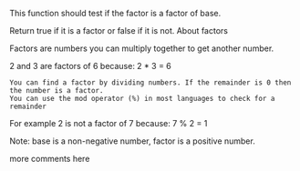 This function should test if the factor is a factor of base.

Return true if it is a factor or false if it is not.
About factors

Factors are numbers you can multiply together to get another number.

2 and 3 are factors of 6 because: 2 \* 3 = 6

    You can find a factor by dividing numbers. If the remainder is 0 then the number is a factor.
    You can use the mod operator (%) in most languages to check for a remainder

For example 2 is not a factor of 7 because: 7 % 2 = 1

Note: base is a non-negative number, factor is a positive number.

more comments here
